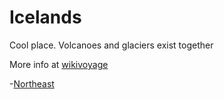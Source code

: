 # Icelands

Cool place. Volcanoes and glaciers exist together

More info at [wikivoyage](https://en.wikipedia.org/wiki/Iceland)

-[Northeast](./Northeast.md)